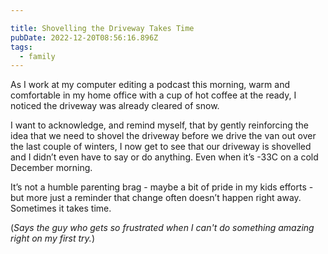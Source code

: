 ```yaml
---

title: Shovelling the Driveway Takes Time
pubDate: 2022-12-20T08:56:16.896Z
tags:
  - family
---
```

As I work at my computer editing a podcast this morning, warm and comfortable in my home office with a cup of hot coffee at the ready, I noticed the driveway was already cleared of snow.

I want to acknowledge, and remind myself, that by gently reinforcing the idea that we need to shovel the driveway before we drive the van out over the last couple of winters, I now get to see that our driveway is shovelled and I didn’t even have to say or do anything. Even when it’s -33C on a cold December morning.

It’s not a humble parenting brag - maybe a bit of pride in my kids efforts - but more just a reminder that change often doesn’t happen right away. Sometimes it takes time.  

(*Says the guy who gets so frustrated when I can't do something amazing right on my first try.*)